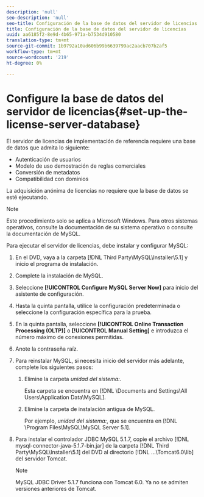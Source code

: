 ```yaml
---
description: 'null'
seo-description: 'null'
seo-title: Configuración de la base de datos del servidor de licencias
title: Configuración de la base de datos del servidor de licencias
uuid: aa6185f2-8e9d-4b65-971a-b7534d910580
translation-type: tm+mt
source-git-commit: 1b9792a10ad606b99b6639799ac2aacb707b2af5
workflow-type: tm+mt
source-wordcount: '219'
ht-degree: 0%

---
```



# Configure la base de datos del servidor de licencias{#set-up-the-license-server-database}

El servidor de licencias de implementación de referencia requiere una base de datos que admita lo siguiente:

* Autenticación de usuarios
* Modelo de uso demostración de reglas comerciales
* Conversión de metadatos
* Compatibilidad con dominios

La adquisición anónima de licencias no requiere que la base de datos se esté ejecutando.

>[!NOTE]
>
>Este procedimiento solo se aplica a Microsoft Windows. Para otros sistemas operativos, consulte la documentación de su sistema operativo o consulte la documentación de MySQL.

Para ejecutar el servidor de licencias, debe instalar y configurar MySQL:

1. En el DVD, vaya a la carpeta [!DNL Third Party\MySQL\Installer\5.1] y inicio el programa de instalación.
1. Complete la instalación de MySQL.
1. Seleccione **[!UICONTROL Configure MySQL Server Now]** para inicio del asistente de configuración.
1. Hasta la quinta pantalla, utilice la configuración predeterminada o seleccione la configuración específica para la prueba.
1. En la quinta pantalla, seleccione **[!UICONTROL Online Transaction Processing (OLTP)]** o **[!UICONTROL Manual Setting]** e introduzca el número máximo de conexiones permitidas.
1. Anote la contraseña raíz.
1. Para reinstalar MySQL, si necesita inicio del servidor más adelante, complete los siguientes pasos:
   1. Elimine la carpeta *unidad del sistema:*.

      Esta carpeta se encuentra en [!DNL \Documents and Settings\All Users\Application Data\MySQL].
   1. Elimine la carpeta de instalación antigua de MySQL.

      Por ejemplo, *unidad del sistema:*, que se encuentra en [!DNL \Program Files\MySQL\MySQL Server 5.1].
1. Para instalar el controlador JDBC MySQL 5.1.7, copie el archivo [!DNL mysql-connector-java-5.1.7-bin.jar] de la carpeta [!DNL Third Party\MySQL\Installer\5.1] del DVD al directorio [!DNL ...\Tomcat6.0\lib] del servidor Tomcat.

   >[!NOTE]
   >
   >MySQL JDBC Driver 5.1.7 funciona con Tomcat 6.0. Ya no se admiten versiones anteriores de Tomcat.

